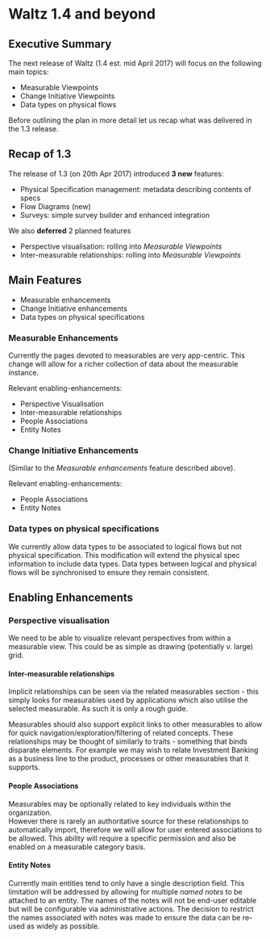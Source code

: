 # Waltz 1.4 and beyond


## Executive Summary

The next release of Waltz (1.4 est. mid April 2017) will focus on the following 
main topics:
- Measurable Viewpoints
- Change Initiative Viewpoints
- Data types on physical flows

Before outlining the plan in more detail let us recap what was delivered in the 1.3 
release.



## Recap of 1.3

The release of 1.3 (on 20th Apr 2017) introduced __3 new__ features:

- Physical Specification management: metadata describing contents of specs
- Flow Diagrams (new)
- Surveys: simple survey builder and enhanced integration

We also __deferred__ 2 planned features 

- Perspective visualisation: rolling into _Measurable Viewpoints_
- Inter-measurable relationships: rolling into _Measurable Viewpoints_



## Main Features

- Measurable enhancements
- Change Initiative enhancements
- Data types on physical specifications


### Measurable Enhancements

Currently the pages devoted to measurables are very app-centric.  This change 
will allow for a richer collection of data about the measurable instance.  

Relevant enabling-enhancements:

- Perspective Visualisation
- Inter-measurable relationships
- People Associations
- Entity Notes


### Change Initiative Enhancements

(Similar to the _Measurable enhancements_ feature described above).  
 
Relevant enabling-enhancements:

- People Associations
- Entity Notes


### Data types on physical specifications
  
We currently allow data types to be associated to logical flows but not physical 
specification. 
This modification will extend the physical spec information to include data types. 
Data types between logical and physical flows will be synchronised to ensure they 
remain consistent.



## Enabling Enhancements

### Perspective visualisation

We need to be able to visualize relevant perspectives from within a measurable
view.   This could be as simple as drawing (potentially v. large) grid.

#### Inter-measurable relationships

Implicit relationships can be seen via the related measurables section - this 
simply looks for measurables used by applications which also utilise the selected
measurable.  As such it is only a rough guide.  

Measurables should also support explicit links to other measurables to allow for 
quick navigation/exploration/filtering of related concepts. These relationships 
may be thought of similarly to traits - something that binds disparate elements. 
For example we may wish to relate Investment Banking as a business line to the 
product, processes or other measurables that it supports.

#### People Associations 

Measurables may be optionally related to key individuals within the organization.  
However there is rarely an authoritative source for these relationships to 
automatically import,  therefore we will allow for user entered associations to 
be allowed.  This ability will require a specific permission and also be enabled 
on a measurable category basis.

#### Entity Notes

Currently main entities tend to only have a single description field.  This 
limitation will be addressed by allowing for multiple _named notes_ to be 
attached to an entity.  The names of the notes will not be end-user editable
but will be configurable via administrative actions.  The decision to restrict
the names associated with notes was made to ensure the data can be re-used as 
widely as possible.


